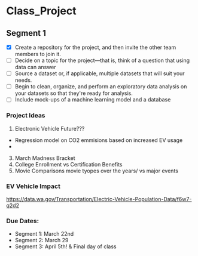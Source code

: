 # Class_Project

## Segment 1
- [x] Create a repository for the project, and then invite the other team members to join it.
- [ ] Decide on a topic for the project—that is, think of a question that using data can answer
- [ ] Source a dataset or, if applicable, multiple datasets that will suit your needs.
- [ ] Begin to clean, organize, and perform an exploratory data analysis on your datasets so that they're ready for analysis.
- [ ] Include mock-ups of a machine learning model and a database

### Project Ideas
1. Electronic Vehicle Future???
  - Regression model on CO2 emmisions based on increased EV usage
  - 
3. March Madness Bracket
4. College Enrollment vs Certification Benefits
5. Movie Comparisons movie tyopes over the years/ vs major events

### EV Vehicle Impact
https://data.wa.gov/Transportation/Electric-Vehicle-Population-Data/f6w7-q2d2




### Due Dates: 
 - Segment 1: March 22nd 
 - Segment 2: March 29
 - Segment 3: April 5th! & Final day of class
